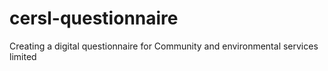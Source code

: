 # cersl-questionnaire
Creating a digital questionnaire for Community and environmental services limited
